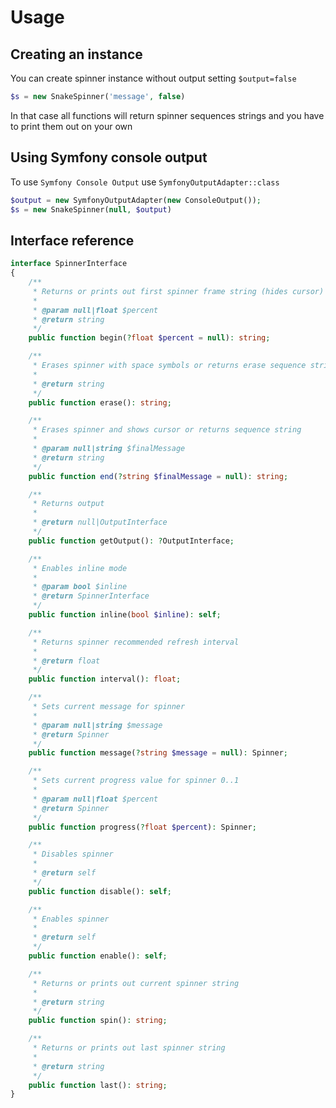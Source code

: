 
# Usage

## Creating an instance

You can create spinner instance without output setting `$output=false`
```php
$s = new SnakeSpinner('message', false)
```

In that case all functions will return spinner sequences strings and you have to print them out on your own

## Using Symfony console output

To use `Symfony Console Output` use `SymfonyOutputAdapter::class`
```php
$output = new SymfonyOutputAdapter(new ConsoleOutput());
$s = new SnakeSpinner(null, $output)
```

## Interface reference
```php
interface SpinnerInterface
{
    /**
     * Returns or prints out first spinner frame string (hides cursor)
     *
     * @param null|float $percent
     * @return string
     */
    public function begin(?float $percent = null): string;

    /**
     * Erases spinner with space symbols or returns erase sequence string
     *
     * @return string
     */
    public function erase(): string;

    /**
     * Erases spinner and shows cursor or returns sequence string
     *
     * @param null|string $finalMessage
     * @return string
     */
    public function end(?string $finalMessage = null): string;

    /**
     * Returns output
     *
     * @return null|OutputInterface
     */
    public function getOutput(): ?OutputInterface;

    /**
     * Enables inline mode
     *
     * @param bool $inline
     * @return SpinnerInterface
     */
    public function inline(bool $inline): self;

    /**
     * Returns spinner recommended refresh interval
     *
     * @return float
     */
    public function interval(): float;

    /**
     * Sets current message for spinner
     *
     * @param null|string $message
     * @return Spinner
     */
    public function message(?string $message = null): Spinner;

    /**
     * Sets current progress value for spinner 0..1
     *
     * @param null|float $percent
     * @return Spinner
     */
    public function progress(?float $percent): Spinner;

    /**
     * Disables spinner
     *
     * @return self
     */
    public function disable(): self;

    /**
     * Enables spinner
     *
     * @return self
     */
    public function enable(): self;

    /**
     * Returns or prints out current spinner string
     *
     * @return string
     */
    public function spin(): string;

    /**
     * Returns or prints out last spinner string
     *
     * @return string
     */
    public function last(): string;
}
```